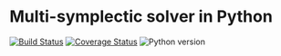 # Multi-symplectic solver in Python

[![Build Status](https://img.shields.io/travis/olivierverdier/multishake/master.svg?style=flat-square)](https://travis-ci.org/olivierverdier/multishake)
[![Coverage Status](https://img.shields.io/coveralls/olivierverdier/multishake/master.svg?style=flat-square)](https://coveralls.io/r/olivierverdier/multishake?branch=master)
![Python version](https://img.shields.io/badge/python-3.4-blue.svg?style=flat-square)
